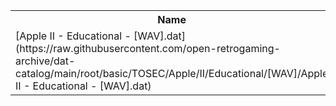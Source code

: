 <table>
<tr><th>Name</th><th>Size</th></tr>
<tr><td>[Apple II - Educational - [WAV].dat](https://raw.githubusercontent.com/open-retrogaming-archive/dat-catalog/main/root/basic/TOSEC/Apple/II/Educational/[WAV]/Apple II - Educational - [WAV].dat)</td><td>25273</td></tr>
</table>
